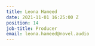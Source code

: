 ```yaml
---
title: Leona Hameed
date: 2021-11-01 16:25:00 Z
position: 14
job-title: Producer
email: leona.hameed@novel.audio
---
```


